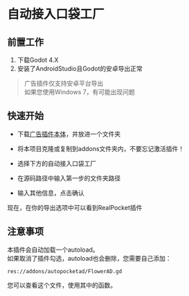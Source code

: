 # 自动接入口袋工厂

## 前置工作
1. 下载Godot 4.X  
2. 安装了AndroidStudio且Godot的安卓导出正常  

> 广告插件仅支持安卓平台导出  
> 如果您使用Windows 7，有可能出现问题

## 快速开始

- 下载[广告插件本体](https://github.com/Abab-bk/FlowerAD)，并放进一个文件夹  

- 将本项目克隆或复制到addons文件夹内，不要忘记激活插件！  

- 选择下方的自动接入口袋工厂  

- 在源码路径中输入第一步的文件夹路径  

- 输入其他信息，点击确认  

现在，在你的导出选项中可以看到RealPocket插件

## 注意事项  

本插件会自动加载一个autoload。  
如果取消了插件勾选，autoload也会删除，您需要自己添加：  

``` res://addons/autopocketad/FlowerAD.gd ```

您可以查看这个文件，使用其中的函数。
